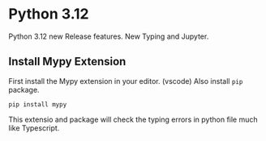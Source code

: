 # Python 3.12

Python 3.12 new Release features. New Typing and Jupyter.

## Install Mypy Extension

First install the Mypy extension in your editor. (vscode)
Also install `pip` package.

``` pip
pip install mypy
```

This extensio and package will check the typing errors in python file much like Typescript.
